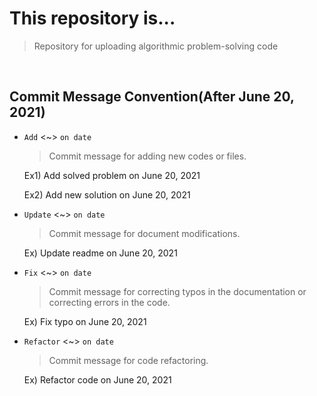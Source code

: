 # This repository is...
  
  > Repository for uploading algorithmic problem-solving code

</br>

## Commit Message Convention(After June 20, 2021)

  - `Add` <~> `on date`

    > Commit message for adding new codes or files.
    
    Ex1) Add solved problem on June 20, 2021

    Ex2) Add new solution on June 20, 2021

  - `Update` <~> `on date`

    > Commit message for document modifications.

    Ex) Update readme on June 20, 2021

  - `Fix` <~> `on date`

    > Commit message for correcting typos in the documentation or correcting errors in the code.

    Ex) Fix typo on June 20, 2021

  - `Refactor` <~> `on date`
   
    > Commit message for code refactoring.
  
    Ex) Refactor code on June 20, 2021
